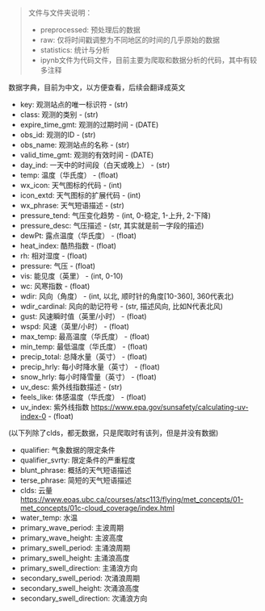 > 文件与文件夹说明：
> - preprocessed: 预处理后的数据
> - raw: 仅将时间戳调整为不同地区的时间的几乎原始的数据
> - statistics: 统计与分析
> - ipynb文件为代码文件，目前主要为爬取和数据分析的代码，其中有较多注释


数据字典，目前为中文，以方便查看，后续会翻译成英文
- key: 观测站点的唯一标识符 - (str)
- class: 观测的类别 - (str)
- expire_time_gmt: 观测的过期时间 - (DATE)
- obs_id: 观测的ID - (str)
- obs_name: 观测站点的名称 - (str)
- valid_time_gmt: 观测的有效时间 - (DATE)
- day_ind: 一天中的时间段（白天或晚上） - (str)
- temp: 温度（华氏度） - (float)
- wx_icon: 天气图标的代码 - (int)
- icon_extd: 天气图标的扩展代码 - (int)
- wx_phrase: 天气短语描述 - (str)
- pressure_tend: 气压变化趋势 - (int, 0-稳定, 1-上升, 2-下降)
- pressure_desc: 气压描述 - (str, 其实就是前一字段的描述)
- dewPt: 露点温度（华氏度） - (float)
- heat_index: 酷热指数 - (float)
- rh: 相对湿度 - (float)
- pressure: 气压 - (float)
- vis: 能见度（英里） - (int, 0-10)
- wc: 风寒指数 - (float)
- wdir: 风向（角度） - (int, 以北, 顺时针的角度[10-360], 360代表北) 
- wdir_cardinal: 风向的助记符号 - (str, 描述风向, 比如N代表北风)
- gust: 风速瞬时值（英里/小时） - (float)
- wspd: 风速（英里/小时） - (float)
- max_temp: 最高温度（华氏度） - (float)
- min_temp: 最低温度（华氏度） - (float)
- precip_total: 总降水量（英寸） - (float)
- precip_hrly: 每小时降水量（英寸） - (float)
- snow_hrly: 每小时降雪量（英寸） - (float)
- uv_desc: 紫外线指数描述 - (str)
- feels_like: 体感温度（华氏度） - (float)
- uv_index: 紫外线指数 https://www.epa.gov/sunsafety/calculating-uv-index-0 - (float)

(以下列除了clds，都无数据，只是爬取时有该列，但是并没有数据)
- qualifier: 气象数据的限定条件
- qualifier_svrty: 限定条件的严重程度
- blunt_phrase: 概括的天气短语描述
- terse_phrase: 简短的天气短语描述
- clds: 云量 https://www.eoas.ubc.ca/courses/atsc113/flying/met_concepts/01-met_concepts/01c-cloud_coverage/index.html
- water_temp: 水温
- primary_wave_period: 主波周期
- primary_wave_height: 主波高度
- primary_swell_period: 主涌浪周期
- primary_swell_height: 主涌浪高度
- primary_swell_direction: 主涌浪方向
- secondary_swell_period: 次涌浪周期
- secondary_swell_height: 次涌浪高度
- secondary_swell_direction: 次涌浪方向
